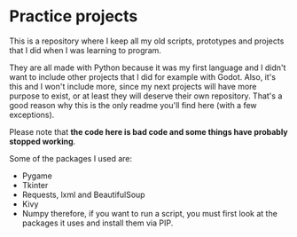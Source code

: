 # Practice projects
This is a repository where I keep all my old scripts, prototypes and projects that I did when I was learning to program. 

They are all made with Python because it was my first language and I didn't want to include other projects that I did for example with Godot. Also, it's this and I won't include more, since my next projects will have more purpose to exist, or at least they will deserve their own repository. That's a good reason why this is the only readme you'll find here (with a few exceptions). 

Please note that **the code here is bad code and some things have probably stopped working**.

Some of the packages I used are:
- Pygame
- Tkinter
- Requests, lxml and BeautifulSoup
- Kivy
- Numpy 
therefore, if you want to run a script, you must first look at the packages it uses and install them via PIP.
